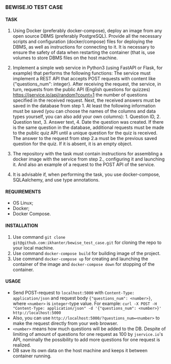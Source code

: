 ### BEWISE.IO TEST CASE


#### TASK

1. Using Docker (preferably docker-compose), deploy an image from any open source DBMS (preferably PostgreSQL). Provide all the necessary scripts and configuration (docker/compose) files for deploying the DBMS, as well as instructions for connecting to it. It is necessary to ensure the safety of data when restarting the container (that is, use volumes to store DBMS files on the host machine.

2. Implement a simple web service in Python3 (using FastAPI or Flask, for example) that performs the following functions:
The service must implement a REST API that accepts POST requests with content like {"questions_num": integer}.
After receiving the request, the service, in turn, requests from the public API (English questions for quizzes) https://jservice.io/api/random?count=1 the number of questions specified in the received request. Next, the received answers must be saved in the database from step 1. At least the following information must be saved (you can choose the names of the columns and data types yourself, you can also add your own columns): 1. Question ID, 2. Question text, 3. Answer text, 4. Date the question was created. If there is the same question in the database, additional requests must be made to the public quiz API until a unique question for the quiz is received.
The answer to the request from step 2.a must be the previous saved question for the quiz. If it is absent, it is an empty object.

3. The repository with the task must contain instructions for assembling a docker image with the service from step 2., configuring it and launching it. And also an example of a request to the POST API of the service.

4. It is advisable if, when performing the task, you use docker-compose, SQLAalchemy, and use type annotations.


#### REQUIREMENTS

- OS Linux;
- Docker;
- Docker Compose.


#### INSTALLATION

1. Use command
    ```git clone git@github.com:ikhanter/bewise_test_case.git```
    for cloning the repo to your local machine.
2. Use command
    ```docker-compose build```
    for building image of the project.
3. Use command
    ```docker-compose up```
    for creating and launching the container of the image and
    ```docker-compose down```
    for stopping of the container.


#### USAGE

- Send POST-request to ```localhost:5000``` with ```Content-Type: application/json``` and request body ```{"questions_num": <number>}```, where ```<number>``` is ```integer```-type value.
  For example: ```curl -X POST -H "Content-Type: application/json" -d '{"questions_num": <number>}' http://localhost:5000```
- Also, you can use ```http://localhost:5000/?questions_num=<number>``` to make the request directly from your web browser.
- ```<number>``` means how much questions will be added to the DB. Despite of limiting of amount of questions for one request as 100 by ```jservice.io```'s API, nominally the possibility to add more questions for one request is realized.
- DB save its own data on the host machine and keeps it between container running.

